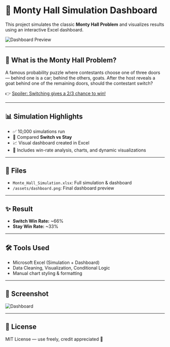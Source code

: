 # 🎯 Monty Hall Simulation Dashboard

This project simulates the classic **Monty Hall Problem** and visualizes results using an interactive Excel dashboard.

![Dashboard Preview](assets/dashboard.png)

---

## 🧠 What is the Monty Hall Problem?

A famous probability puzzle where contestants choose one of three doors — behind one is a car; behind the others, goats. After the host reveals a goat behind one of the remaining doors, should the contestant switch?

👉 [Spoiler: Switching gives a 2/3 chance to win!](https://en.wikipedia.org/wiki/Monty_Hall_problem)

---

## 📊 Simulation Highlights

- ✅ 10,000 simulations run
- 🔁 Compared **Switch vs Stay**
- 📈 Visual dashboard created in Excel
- 📎 Includes win-rate analysis, charts, and dynamic visualizations

---

## 📁 Files

- `Monte_Hall_Simulation.xlsx`: Full simulation & dashboard
- `/assets/dashboard.png`: Final dashboard preview

---

## ✨ Result

- **Switch Win Rate:** ~66%
- **Stay Win Rate:** ~33%

---

## 🛠 Tools Used

- Microsoft Excel (Simulation + Dashboard)
- Data Cleaning, Visualization, Conditional Logic
- Manual chart styling & formatting

---

## 📸 Screenshot

![Dashboard](assets/dashboard.png)

---

## 📌 License

MIT License — use freely, credit appreciated 💙
